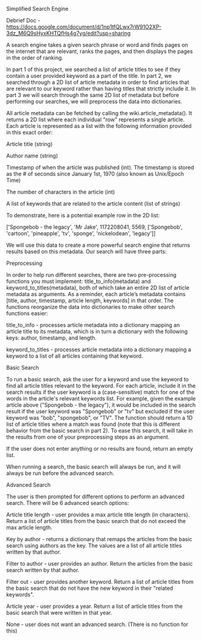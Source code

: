 Simplified Search Engine

Debrief Doc - https://docs.google.com/document/d/1np1tfQLwx7rW91O2XP-3dz_M6Q9sHyxKHTQfHs4g7yg/edit?usp=sharing

A search engine takes a given search phrase or word and finds pages on the internet that are relevant, ranks the pages, and then displays the pages in the order of ranking.

In part 1 of this project, we searched a list of article titles to see if they contain a user provided keyword as a part of the title. In part 2, we searched through a 2D list of article metadata in order to find articles that are relevant to our keyword rather than having titles that strictly include it. In part 3 we will search through the same 2D list of metadata but before performing our searches, we will preprocess the data into dictionaries.

All article metadata can be fetched by calling the wiki.article_metadata(). It returns a 2D list where each individual "row" represents a single article. Each article is represented as a list with the following information provided in this exact order:

Article title (string)

Author name (string)

Timestamp of when the article was published (int). The timestamp is stored as the # of seconds since January 1st, 1970 (also known as Unix/Epoch Time)

The number of characters in the article (int)

A list of keywords that are related to the article content (list of strings)

To demonstrate, here is a potential example row in the 2D list:

['Spongebob - the legacy', 'Mr Jake', 1172208041, 5569, ['Spongebob', 'cartoon', 'pineapple', 'tv', 'sponge', 'nickelodean', 'legacy']]

We will use this data to create a more powerful search engine that returns results based on this metadata. Our search will have three parts:

Preprocessing

In order to help run different searches, there are two pre-processing functions you must implement: title_to_info(metadata) and keyword_to_titles(metadata), both of which take an entire 2D list of article metadata as arguments. As a reminder, each article’s metadata contains [title, author, timestamp, article length, keywords] in that order. The functions reorganize the data into dictionaries to make other search functions easier:

title_to_info - processes article metadata into a dictionary mapping an article title to its metadata, which is in turn a dictionary with the following keys: author, timestamp, and length.

keyword_to_titles - processes article metadata into a dictionary mapping a keyword to a list of all articles containing that keyword.

Basic Search

To run a basic search, ask the user for a keyword and use the keyword to find all article titles relevant to the keyword. For each article, include it in the search results if the user keyword is a (case-sensitive) match for one of the words in the article's relevant keywords list. For example, given the example article above ("Spongebob - the legacy"), it would be included in the search result if the user keyword was "Spongebob" or "tv" but excluded if the user keyword was "bob", "spongebob", or "TV". The function should return a 1D list of article titles where a match was found (note that this is different behavior from the basic search in part 2). To ease this search, it will take in the results from one of your preprocessing steps as an argument.

If the user does not enter anything or no results are found, return an empty list.

When running a search, the basic search will always be run, and it will always be run before the advanced search.

Advanced Search

The user is then prompted for different options to perform an advanced search. There will be 6 advanced search options:

Article title length - user provides a max article title length (in characters). Return a list of article titles from the basic search that do not exceed the max article length.

Key by author - returns a dictionary that remaps the articles from the basic search using authors as the key. The values are a list of all article titles written by that author.

Filter to author - user provides an author. Return the articles from the basic search written by that author.

Filter out - user provides another keyword. Return a list of article titles from the basic search that do not have the new keyword in their "related keywords".

Article year - user provides a year. Return a list of article titles from the basic search that were written in that year.

None - user does not want an advanced search. (There is no function for this)
